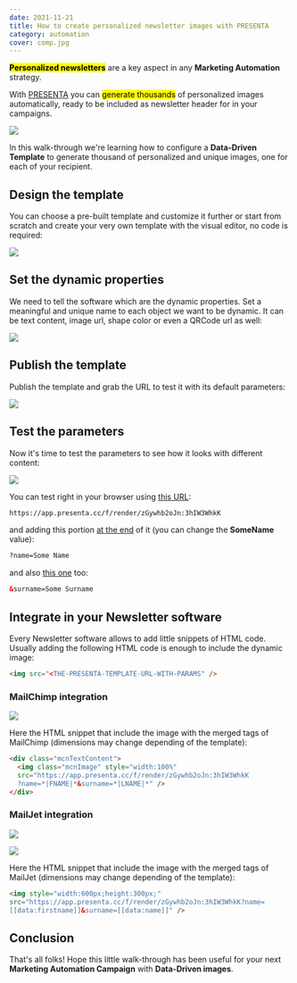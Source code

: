 ```yaml
---
date: 2021-11-21
title: How to create personalized newsletter images with PRESENTA
category: automation
cover: comp.jpg
---
```


<mark>**Personalized newsletters**</mark> are a key aspect in any **Marketing Automation** strategy. 

With [PRESENTA](https://www.presenta.cc) you can <mark>generate thousands</mark> of personalized images automatically, ready to be included as newsletter header for in your campaigns.

![](/assets/automation/how-to-create-personalized-newsletter-headers-with-presenta-platform/comp.jpg)

In this walk-through we're learning how to configure a **Data-Driven Template** to generate thousand of personalized and unique images, one for each of your recipient.

## Design the template

You can choose a pre-built template and customize it further or start from scratch and create your very own template with the visual editor, no code is required:

![](/assets/automation/how-to-create-personalized-newsletter-headers-with-presenta-platform/design.gif)

## Set the dynamic properties

We need to tell the software which are the dynamic properties. 
Set a meaningful and unique name to each object we want to be dynamic. 
It can be text content, image url, shape color or even a QRCode url as well:

![](/assets/automation/how-to-create-personalized-newsletter-headers-with-presenta-platform/set.gif)

## Publish the template

Publish the template and grab the URL to test it with its default parameters:

![](/assets/automation/how-to-create-personalized-newsletter-headers-with-presenta-platform/publish.gif)



## Test the parameters

Now it's time to test the parameters to see how it looks with different content:

![](/assets/automation/how-to-create-personalized-newsletter-headers-with-presenta-platform/test.gif)

You can test right in your browser using [this URL](https://app.presenta.cc/f/render/zGywhb2oJn:3hIW3WhkK):

```html
https://app.presenta.cc/f/render/zGywhb2oJn:3hIW3WhkK
```

and adding this portion [at the end](https://app.presenta.cc/f/render/zGywhb2oJn:3hIW3WhkK?name=SomeName) of it (you can change the **SomeName** value):

```html
?name=Some Name
```

and also [this one](https://app.presenta.cc/f/render/zGywhb2oJn:3hIW3WhkK?name=SomeName&surname=SomeSurname) too:

```html
&surname=Some Surname
```



## Integrate in your Newsletter software

Every Newsletter software allows to add little snippets of HTML code. Usually adding the following HTML code is enough to include the dynamic image:

```html
<img src="<THE-PRESENTA-TEMPLATE-URL-WITH-PARAMS" />
```

### MailChimp integration

![](/assets/automation/how-to-create-personalized-newsletter-headers-with-presenta-platform/mailchimp.jpg)

Here the HTML snippet that include the image with the merged tags of MailChimp (dimensions may change depending of the template):

```html
<div class="mcnTextContent">
  <img class="mcnImage" style="width:100%" 
  src="https://app.presenta.cc/f/render/zGywhb2oJn:3hIW3WhkK
  ?name=*|FNAME|*&surname=*|LNAME|*" />
</div>
```

### MailJet integration

![](/assets/automation/how-to-create-personalized-newsletter-headers-with-presenta-platform/mailjet.jpg)

![](/assets/automation/how-to-create-personalized-newsletter-headers-with-presenta-platform/mailjet2.jpg)

Here the HTML snippet that include the image with the merged tags of MailJet (dimensions may change depending of the template):

```html
<img style="width:600px;height:300px;"  
src="https://app.presenta.cc/f/render/zGywhb2oJn:3hIW3WhkK?name=
[[data:firstname]]&surname=[[data:name]]" />
```

## Conclusion

That's all folks! Hope this little walk-through has been useful for your next **Marketing Automation Campaign** with **Data-Driven images**.